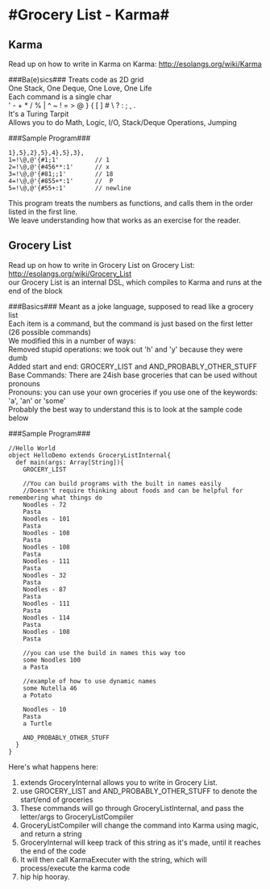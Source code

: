 #Grocery List - Karma#
================================
## Karma ##
Read up on how to write in Karma on Karma: http://esolangs.org/wiki/Karma

###Ba(e)sics###
Treats code as 2D grid <br>
One Stack, One Deque, One Love, One Life <br>
Each command is a single char <br>
' - + * / % | ^ ~ ! = > @ } { [ ] # \ ? : ; , .  <br>
It's a Turing Tarpit <br>
Allows you to do Math, Logic, I/O, Stack/Deque Operations, Jumping 

###Sample Program###
```
1},5},2},5},4},5},3}, 
1=!\@,@'{#1;1'     		// 1 
2=!\@,@'{#456**:1' 		// x 
3=!\@,@'{#81;;1'  		// 18 
4=!\@,@'{#855+*:1'		//  P 
5=!\@,@'{#55+:1'   		// newline
```
This program treats the numbers as functions, and calls them in the order listed in the first line. <br>
We leave understanding how that works as an exercise for the reader.

## Grocery List ##
Read up on how to write in Grocery List on Grocery List: http://esolangs.org/wiki/Grocery_List <br>
our Grocery List is an internal DSL, which compiles to Karma and runs at the end of the block

###Basics###
Meant as a joke language, supposed to read like a grocery list <br>
Each item is a command, but the command is just based on the first letter (26 possible commands) <br>
We modified this in a number of ways: <br>
  Removed stupid operations: we took out 'h' and 'y' because they were dumb <br>
  Added start and end: GROCERY_LIST and AND_PROBABLY_OTHER_STUFF <br>
  Base Commands: There are 24ish base groceries that can be used without pronouns <br>
  Pronouns: you can use your own groceries if you use one of the keywords: 'a', 'an' or 'some' <br>
Probably the best way to understand this is to look at the sample code below

###Sample Program###
```
//Hello World
object HelloDemo extends GroceryListInternal{
  def main(args: Array[String]){
    GROCERY_LIST
    
    //You can build programs with the built in names easily
    //Doesn't require thinking about foods and can be helpful for remembering what things do
    Noodles - 72
    Pasta
    Noodles - 101
    Pasta
    Noodles - 108
    Pasta
    Noodles - 108
    Pasta
    Noodles - 111
    Pasta
    Noodles - 32
    Pasta
    Noodles - 87
    Pasta
    Noodles - 111
    Pasta
    Noodles - 114
    Pasta
    Noodles - 108
    Pasta
    
    //you can use the build in names this way too
    some Noodles 100
    a Pasta
    
    //example of how to use dynamic names
    some Nutella 46
    a Potato
    
    Noodles - 10
    Pasta
    a Turtle
    
    AND_PROBABLY_OTHER_STUFF
  }
}
```

Here's what happens here: <br>
1. extends GroceryInternal allows you to write in Grocery List. <br>
2. use GROCERY_LIST and AND_PROBABLY_OTHER_STUFF to denote the start/end of groceries <br>
3. These commands will go through GroceryListInternal, and pass the letter/args to GroceryListCompiler <br>
4. GroceryListCompiler will change the command into Karma using magic, and return a string <br>
5. GroceryInternal will keep track of this string as it's made, until it reaches the end of the code <br>
6. It will then call KarmaExecuter with the string, which will process/execute the karma code <br>
7. hip hip hooray.

